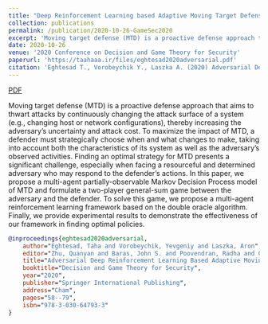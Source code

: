 ```yaml
---
title: "Deep Reinforcement Learning based Adaptive Moving Target Defense"
collection: publications
permalink: /publication/2020-10-26-GameSec2020
excerpt: 'Moving target defense (MTD) is a proactive defense approach that aims to thwart attacks by continuously changing the attack surface of a system (e.g., changing host or network configurations), thereby increasing the adversary’s uncertainty and attack cost. To maximize the impact of MTD, a defender must strategically choose when and what changes to make, taking into account both the characteristics of its system as well as the adversary’s observed activities. Finding an optimal strategy for MTD presents a significant challenge, especially when facing a resourceful and determined adversary who may respond to the defender’s actions. In this paper, we propose a multi-agent partially-observable Markov Decision Process model of MTD and formulate a two-player general-sum game between the adversary and the defender. To solve this game, we propose a multi-agent reinforcement learning framework based on the double oracle algorithm. Finally, we provide experimental results to demonstrate the effectiveness of our framework in finding optimal policies.'
date: 2020-10-26
venue: '2020 Conference on Decision and Game Theory for Security'
paperurl: 'https://taahaaa.ir/files/eghtesad2020adversarial.pdf'
citation: 'Eghtesad T., Vorobeychik Y., Laszka A. (2020) Adversarial Deep Reinforcement Learning Based Adaptive Moving Target Defense. In: Zhu Q., Baras J.S., Poovendran R., Chen J. (eds) Decision and Game Theory for Security. GameSec 2020. Lecture Notes in Computer Science, vol 12513. Springer, Cham. https://doi.org/10.1007/978-3-030-64793-3_4'
---
```


<a href='https://taahaaa.ir/files/eghtesad2020adversarial.pdf' class='btn' title='Download PDF'><i class='fab fa-file-pdf'></i><span> PDF</span></a>

Moving target defense (MTD) is a proactive defense approach that aims to thwart attacks by continuously changing the attack surface of a system (e.g., changing host or network configurations), thereby increasing the adversary’s uncertainty and attack cost. To maximize the impact of MTD, a defender must strategically choose when and what changes to make, taking into account both the characteristics of its system as well as the adversary’s observed activities. Finding an optimal strategy for MTD presents a significant challenge, especially when facing a resourceful and determined adversary who may respond to the defender’s actions. In this paper, we propose a multi-agent partially-observable Markov Decision Process model of MTD and formulate a two-player general-sum game between the adversary and the defender. To solve this game, we propose a multi-agent reinforcement learning framework based on the double oracle algorithm. Finally, we provide experimental results to demonstrate the effectiveness of our framework in finding optimal policies.

```bibtex
@inproceedings{eghtesad2020adversarial,
	author="Eghtesad, Taha and Vorobeychik, Yevgeniy and Laszka, Aron",
	editor="Zhu, Quanyan and Baras, John S. and Poovendran, Radha and Chen, Juntao",
	title="Adversarial Deep Reinforcement Learning Based Adaptive Moving Target Defense",
	booktitle="Decision and Game Theory for Security",
	year="2020",
	publisher="Springer International Publishing",
	address="Cham",
	pages="58--79",
	isbn="978-3-030-64793-3"
}
```
